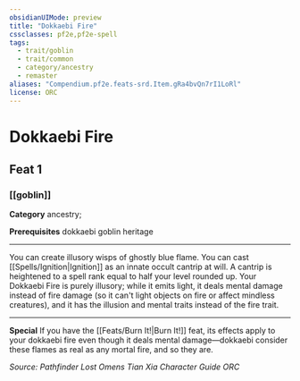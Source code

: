 ```yaml
---
obsidianUIMode: preview
title: "Dokkaebi Fire"
cssclasses: pf2e,pf2e-spell
tags:
  - trait/goblin
  - trait/common
  - category/ancestry
  - remaster
aliases: "Compendium.pf2e.feats-srd.Item.gRa4bvQn7rI1LoRl"
license: ORC
---
```

# Dokkaebi Fire
## Feat 1
### [[goblin]]

**Category** ancestry; 



**Prerequisites** dokkaebi goblin heritage
* * *
You can create illusory wisps of ghostly blue flame. You can cast [[Spells/Ignition|Ignition]] as an innate occult cantrip at will. A cantrip is heightened to a spell rank equal to half your level rounded up. Your Dokkaebi Fire is purely illusory; while it emits light, it deals mental damage instead of fire damage (so it can't light objects on fire or affect mindless creatures), and it has the illusion and mental traits instead of the fire trait.

* * *

**Special** If you have the [[Feats/Burn It!|Burn It!]] feat, its effects apply to your dokkaebi fire even though it deals mental damage—dokkaebi consider these flames as real as any mortal fire, and so they are.

*Source: Pathfinder Lost Omens Tian Xia Character Guide*
*ORC*